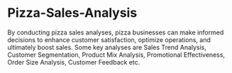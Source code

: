 # Pizza-Sales-Analysis
By conducting pizza sales analyses, pizza businesses can make informed decisions to enhance customer satisfaction, optimize operations, and ultimately boost sales. Some key analyses are Sales Trend Analysis, Customer Segmentation, Product Mix Analysis, Promotional Effectiveness, Order Size Analysis, Customer Feedback etc. 
